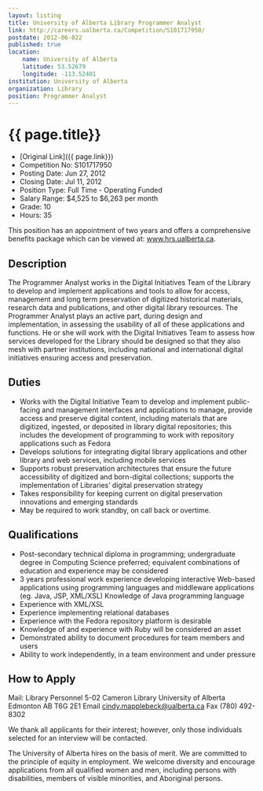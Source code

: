 ```yaml
---
layout: listing
title: University of Alberta Library Programmer Analyst
link: http://careers.ualberta.ca/Competition/S101717950/
postdate: 2012-06-022
published: true
location:
	name: University of Alberta
	latitude: 53.52679
	longitude: -113.52401
institution: University of Alberta
organization: Library
position: Programmer Analyst
---
```


# {{ page.title}}

* [Original Link]({{ page.link}})
* Competition No: S101717950
* Posting Date: Jun 27, 2012
* Closing Date: Jul 11, 2012
* Position Type: Full Time - Operating Funded
* Salary Range: $4,525 to $6,263 per month
* Grade: 10
* Hours: 35

This position has an appointment of two years and offers a comprehensive benefits package which can be viewed at: www.hrs.ualberta.ca.

## Description

The Programmer Analyst works in the Digital Initiatives Team of the Library to develop and implement applications and tools to allow for access, management and long term preservation of digitized historical materials, research data and publications, and other digital library resources. The Programmer Analyst plays an active part, during design and implementation, in assessing the usability of all of these applications and functions. He or she will work with the Digital Initiatives Team to assess how services developed for the Library should be designed so that they also mesh with partner institutions, including national and international digital initiatives ensuring access and preservation.

## Duties

* Works with the Digital Initiative Team to develop and implement public-facing and management interfaces and applications to manage, provide access and preserve digital content, including materials that are digitized, ingested, or deposited in library digital repositories; this includes the development of programming to work with repository applications such as Fedora
* Develops solutions for integrating digital library applications and other library and web services, including mobile services
* Supports robust preservation architectures that ensure the future accessibility of digitized and born-digital collections; supports the implementation of Libraries’ digital preservation strategy
* Takes responsibility for keeping current on digital preservation innovations and emerging standards
* May be required to work standby, on call back or overtime.

## Qualifications

* Post-secondary technical diploma in programming; undergraduate degree in Computing Science preferred; equivalent combinations of education and experience may be considered
* 3 years professional work experience developing interactive Web-based applications using programming languages and middleware applications (eg. Java, JSP, XML/XSL)
Knowledge of Java programming language
* Experience with XML/XSL
* Experience implementing relational databases
* Experience with the Fedora repository platform is desirable
* Knowledge of and experience with Ruby will be considered an asset
* Demonstrated ability to document procedures for team members and users
* Ability to work independently, in a team environment and under pressure

## How to Apply
Mail:
Library Personnel
5-02 Cameron Library
University of Alberta
Edmonton AB T6G 2E1
Email     cindy.mapplebeck@ualberta.ca
Fax     (780) 492-8302

We thank all applicants for their interest; however, only those individuals selected for an interview will be contacted.

The University of Alberta hires on the basis of merit. We are committed to the principle of equity in employment. We welcome diversity and encourage applications from all qualified women and men, including persons with disabilities, members of visible minorities, and Aboriginal persons.